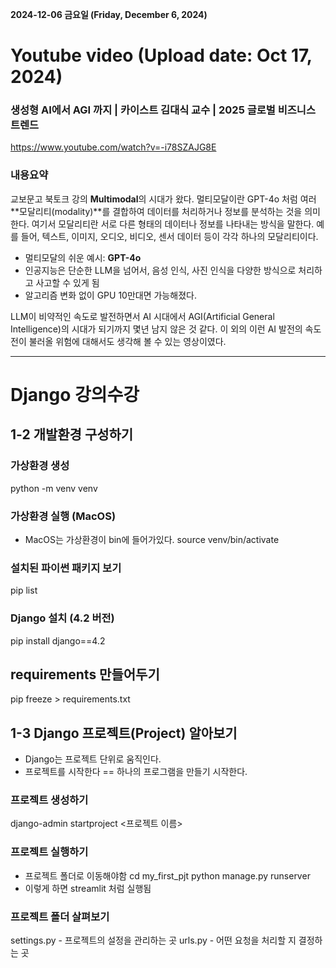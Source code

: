 **2024-12-06 금요일 (Friday, December 6, 2024)**

# Youtube video (Upload date: Oct 17, 2024)
### 생성형 AI에서 AGI 까지 | 카이스트 김대식 교수 | 2025 글로벌 비즈니스 트렌드
https://www.youtube.com/watch?v=-i78SZAJG8E

### 내용요약
교보문고 북토크 강의
**Multimodal**의 시대가 왔다.
멀티모달이란 GPT-4o 처럼 여러 **모달리티(modality)**를 결합하여 데이터를 처리하거나 정보를 분석하는 것을 의미한다. 여기서 모달리티란 서로 다른 형태의 데이터나 정보를 나타내는 방식을 말한다. 예를 들어, 텍스트, 이미지, 오디오, 비디오, 센서 데이터 등이 각각 하나의 모달리티이다. 
- 멀티모달의 쉬운 예시: **GPT-4o** 
- 인공지능은 단순한 LLM을 넘어서, 음성 인식, 사진 인식을 다양한 방식으로 처리하고 사고할 수 있게 됨
- 알고리즘 변화 없이 GPU 10만대면 가능해졌다.  
  
LLM이 비약적인 속도로 발전하면서 AI 시대에서 AGI(Artificial General Intelligence)의 시대가 되기까지 몇년 남지 않은 것 같다. 이 외의 이런 AI 발전의 속도전이 불러올 위험에 대해서도 생각해 볼 수 있는 영상이였다. 

---

# Django 강의수강
## 1-2 개발환경 구성하기
### 가상환경 생성 
python -m venv venv 
### 가상환경 실행 (MacOS)
- MacOS는 가상환경이 bin에 들어가있다.
source venv/bin/activate

### 설치된 파이썬 패키지 보기
pip list

### Django 설치 (4.2 버전)
pip install django==4.2

## requirements 만들어두기
pip freeze > requirements.txt

## 1-3 Django 프로젝트(Project) 알아보기
- Django는 프로젝트 단위로 움직인다.
- 프로젝트를 시작한다 == 하나의 프로그램을 만들기 시작한다.
### 프로젝트 생성하기
django-admin startproject <프로젝트 이름>

### 프로젝트 실행하기
- 프로젝트 폴더로 이동해야함
cd my_first_pjt
python manage.py runserver
- 이렇게 하면 streamlit 처럼 실행됨

### 프로젝트 폴더 살펴보기
settings.py - 프로젝트의 설정을 관리하는 곳
urls.py - 어떤 요청을 처리할 지 결정하는 곳

